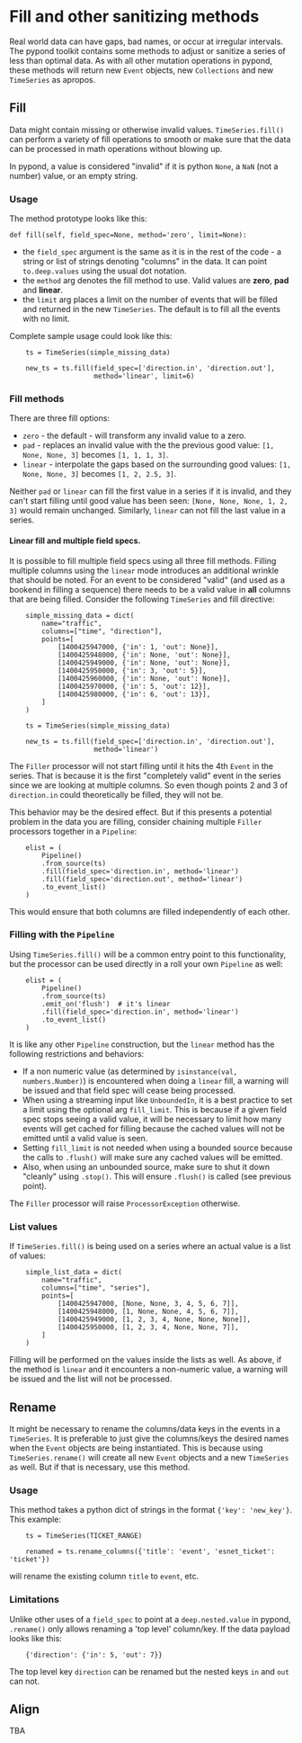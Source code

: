 # Fill and other sanitizing methods

Real world data can have gaps, bad names, or occur at irregular intervals. The pypond toolkit contains some methods to adjust or sanitize a series of less than optimal data. As with all other mutation operations in pypond, these methods will return new `Event` objects, new `Collections` and new `TimeSeries` as apropos.

## Fill

Data might contain missing or otherwise invalid values. `TimeSeries.fill()` can perform a variety of fill operations to smooth or make sure that the data can be processed in math operations without blowing up.

In pypond, a value is considered "invalid" if it is python `None`, a `NaN` (not a number) value, or an empty string.

### Usage

The method prototype looks like this:

```
def fill(self, field_spec=None, method='zero', limit=None):
```

* the `field_spec` argument is the same as it is in the rest of the code - a string or list of strings denoting "columns" in the data. It can point `to.deep.values` using the usual dot notation.
* the `method` arg denotes the fill method to use. Valid values are **zero**, **pad** and **linear**.
* the `limit` arg places a limit on the number of events that will be filled and returned in the new `TimeSeries`. The default is to fill all the events with no limit.

Complete sample usage could look like this:

```
    ts = TimeSeries(simple_missing_data)

    new_ts = ts.fill(field_spec=['direction.in', 'direction.out'],
                     method='linear', limit=6)
```

### Fill methods

There are three fill options:

* `zero` - the default - will transform any invalid value to a zero.
* `pad` - replaces an invalid value with the the previous good value: `[1, None, None, 3]` becomes `[1, 1, 1, 3]`.
* `linear` - interpolate the gaps based on the surrounding good values: `[1, None, None, 3]` becomes `[1, 2, 2.5, 3]`.

Neither `pad` or `linear` can fill the first value in a series if it is invalid, and they can't start filling until good value has been seen: `[None, None, None, 1, 2, 3]` would remain unchanged. Similarly, `linear` can not fill the last value in a series.

#### Linear fill and multiple field specs.

It is possible to fill multiple field specs using all three fill methods. Filling multiple columns using the `linear` mode introduces an additional wrinkle that should be noted. For an event to be considered "valid" (and used as a bookend in filling a sequence) there needs to be a valid value in **all** columns that are being filled.  Consider the following `TimeSeries` and fill directive:

```
    simple_missing_data = dict(
        name="traffic",
        columns=["time", "direction"],
        points=[
            [1400425947000, {'in': 1, 'out': None}],
            [1400425948000, {'in': None, 'out': None}],
            [1400425949000, {'in': None, 'out': None}],
            [1400425950000, {'in': 3, 'out': 5}],
            [1400425960000, {'in': None, 'out': None}],
            [1400425970000, {'in': 5, 'out': 12}],
            [1400425980000, {'in': 6, 'out': 13}],
        ]
    )

    ts = TimeSeries(simple_missing_data)

    new_ts = ts.fill(field_spec=['direction.in', 'direction.out'],
                     method='linear')
```
The `Filler` processor will not start filling until it hits the 4th `Event` in the series. That is because it is the first "completely valid" event in the series since we are looking at multiple columns. So even though points 2 and 3 of `direction.in` could theoretically be filled, they will not be.

This behavior may be the desired effect. But if this presents a potential problem in the data you are filling, consider chaining multiple `Filler` processors together in a `Pipeline`:

```
    elist = (
        Pipeline()
        .from_source(ts)
        .fill(field_spec='direction.in', method='linear')
        .fill(field_spec='direction.out', method='linear')
        .to_event_list()
    )
```
This would ensure that both columns are filled independently of each other.

### Filling with the `Pipeline`

Using `TimeSeries.fill()` will be a common entry point to this functionality, but the processor can be used directly in a roll your own `Pipeline` as well:

```
    elist = (
        Pipeline()
        .from_source(ts)
        .emit_on('flush')  # it's linear
        .fill(field_spec='direction.in', method='linear')
        .to_event_list()
    )
```

It is like any other `Pipeline` construction, but the `linear` method has the following restrictions and behaviors:

* If a non numeric value (as determined by `isinstance(val, numbers.Number)`) is encountered when doing a `linear` fill, a warning will be issued and that field spec will cease being processed.
* When using a streaming input like `UnboundedIn`, it is a best practice to set a limit using the optional arg `fill_limit`. This is because if a given field spec stops seeing a valid value, it will be necessary to limit how many events will get cached for filling because the cached values will not be emitted until a valid value is seen.
* Setting `fill_limit` is not needed when using a bounded source because the calls to `.flush()` will make sure any cached values will be emitted.
* Also, when using an unbounded source, make sure to shut it down "cleanly" using `.stop()`. This will ensure `.flush()` is called (see previous point).

The `Filler` processor will raise `ProcessorException` otherwise.

### List values

If `TimeSeries.fill()` is being used on a series where an actual value is a list of values:

```
    simple_list_data = dict(
        name="traffic",
        columns=["time", "series"],
        points=[
            [1400425947000, [None, None, 3, 4, 5, 6, 7]],
            [1400425948000, [1, None, None, 4, 5, 6, 7]],
            [1400425949000, [1, 2, 3, 4, None, None, None]],
            [1400425950000, [1, 2, 3, 4, None, None, 7]],
        ]
    )
```
Filling will be performed on the values inside the lists as well. As above, if the method is `linear` and it encounters a non-numeric value, a warning will be issued and the list will not be processed.

## Rename

It might be necessary to rename the columns/data keys in the events in a `TimeSeries`. It is preferable to just give the columns/keys the desired names when the `Event` objects are being instantiated. This is because using `TimeSeries.rename()` will create all new `Event` objects and a new `TimeSeries` as well. But if that is necessary, use this method.

### Usage

This method takes a python dict of strings in the format `{'key': 'new_key'}`. This example:

```
    ts = TimeSeries(TICKET_RANGE)

    renamed = ts.rename_columns({'title': 'event', 'esnet_ticket': 'ticket'})
```
will rename the existing column `title` to `event`, etc.

### Limitations

Unlike other uses of a `field_spec` to point at a `deep.nested.value` in pypond, `.rename()` only allows renaming a 'top level' column/key. If the data payload looks like this:

```
    {'direction': {'in': 5, 'out': 7}}
```
The top level key `direction` can be renamed but the nested keys `in` and `out` can not.

## Align

TBA